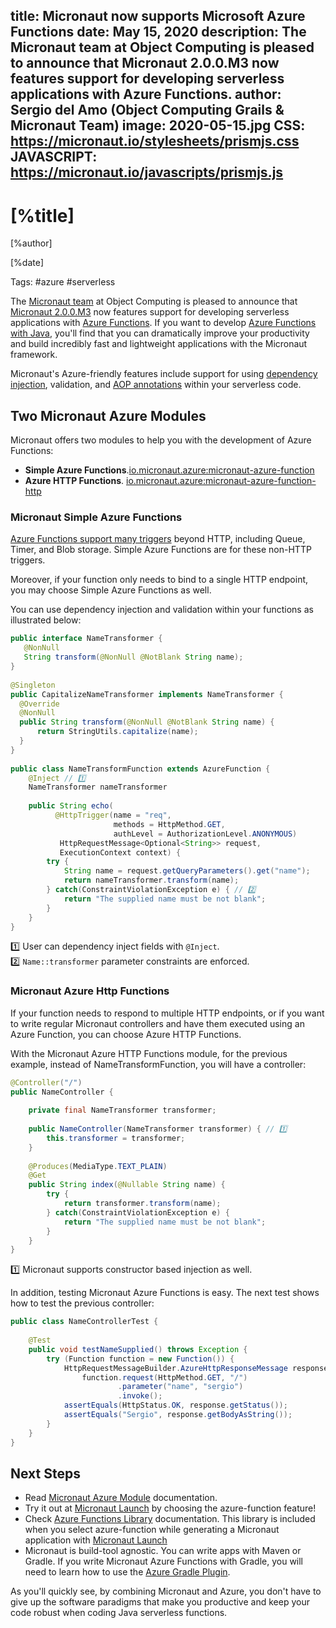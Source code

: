 title: Micronaut now supports Microsoft Azure Functions
date: May 15, 2020
description: The Micronaut team at Object Computing is pleased to announce that Micronaut 2.0.0.M3 now features support for developing serverless applications with Azure Functions.
author: Sergio del Amo (Object Computing Grails & Micronaut Team)
image: 2020-05-15.jpg
CSS: https://micronaut.io/stylesheets/prismjs.css
JAVASCRIPT: https://micronaut.io/javascripts/prismjs.js
---

# [%title]

[%author]

[%date]

Tags: #azure #serverless 

The [Micronaut team](https://objectcomputing.com/products/2gm-team) at Object Computing is pleased to announce that [Micronaut 2.0.0.M3](/blog/2020-04-30-micronaut-20-m3-big-boost-serverless-and-micronaut-launch.html) now features support for developing serverless applications with [Azure Functions](https://azure.microsoft.com/en-us/services/functions/). If you want to develop [Azure Functions with Java](https://docs.microsoft.com/en-us/azure/azure-functions/functions-reference-java), you'll find that you can dramatically improve your productivity and build incredibly fast and lightweight applications with the Micronaut framework.  

Micronaut's Azure-friendly features include support for using [dependency injection](https://docs.micronaut.io/latest/guide/index.html#ioc), validation, and [AOP annotations](https://docs.micronaut.io/latest/guide/index.html#aop) within your serverless code. 

## Two Micronaut Azure Modules

Micronaut offers two modules to help you with the development of Azure Functions:

- **Simple Azure Functions**.[io.micronaut.azure:micronaut-azure-function](https://micronaut-projects.github.io/micronaut-azure/snapshot/guide/index.html#simpleAzureFunctions)
- **Azure HTTP Functions**. [io.micronaut.azure:micronaut-azure-function-http](https://micronaut-projects.github.io/micronaut-azure/snapshot/guide/index.html#azureHttpFunctions)

### Micronaut Simple Azure Functions

[Azure Functions support many triggers](https://docs.microsoft.com/en-us/azure/azure-functions/functions-triggers-bindings) beyond HTTP, including Queue, Timer, and Blob storage. Simple Azure Functions are for these non-HTTP triggers.

Moreover, if your function only needs to bind to a single HTTP endpoint, you may choose Simple Azure Functions as well.

You can use dependency injection and validation within your functions as illustrated below:

```java
public interface NameTransformer {
   @NonNull
   String transform(@NonNull @NotBlank String name);
}
 
@Singleton
public CapitalizeNameTransformer implements NameTransformer {
  @Override
  @NonNull
  public String transform(@NonNull @NotBlank String name) {
      return StringUtils.capitalize(name);
  } 
}
 
public class NameTransformFunction extends AzureFunction {
    @Inject // 1️⃣
    NameTransformer nameTransformer
 
    public String echo(
          @HttpTrigger(name = "req", 
                       methods = HttpMethod.GET, 
                       authLevel = AuthorizationLevel.ANONYMOUS) 
           HttpRequestMessage<Optional<String>> request, 
           ExecutionContext context) {
        try {
            String name = request.getQueryParameters().get("name");
            return nameTransformer.transform(name);
        } catch(ConstraintViolationException e) { // 2️⃣
            return "The supplied name must be not blank"; 
        }
    }
}
```

1️⃣ User can dependency inject fields with `@Inject`.  
2️⃣ `Name::transformer` parameter constraints are enforced.

### Micronaut Azure Http Functions

If your function needs to respond to multiple HTTP endpoints, or if you want to write regular Micronaut controllers and have them executed using an Azure Function, you can choose Azure HTTP Functions.

With the Micronaut Azure HTTP Functions module, for the previous example, instead of NameTransformFunction, you will have a controller:

```java
@Controller("/")
public NameController {
 
    private final NameTransformer transformer;
 
    public NameController(NameTransformer transformer) { // 1️⃣
        this.transformer = transformer;
    }
 
    @Produces(MediaType.TEXT_PLAIN)
    @Get
    public String index(@Nullable String name) {
        try {
            return transformer.transform(name);
        } catch(ConstraintViolationException e) {
            return "The supplied name must be not blank"; 
        }
    }
}
```

1️⃣ Micronaut supports constructor based injection as well. 

In addition, testing Micronaut Azure Functions is easy. The next test shows how to test the previous controller:


```java
public class NameControllerTest {
 
    @Test
    public void testNameSupplied() throws Exception {
        try (Function function = new Function()) {
            HttpRequestMessageBuilder.AzureHttpResponseMessage response =
                function.request(HttpMethod.GET, "/")
                        .parameter("name", "sergio")
                        .invoke();
            assertEquals(HttpStatus.OK, response.getStatus());
            assertEquals("Sergio", response.getBodyAsString());
        }
    }
}
```

## Next Steps

- Read [Micronaut Azure Module](https://micronaut-projects.github.io/micronaut-azure/snapshot/guide/index.html) documentation.
- Try it out at [Micronaut Launch](https://micronaut.io/launch) by choosing the azure-function feature!
- Check [Azure Functions Library](https://github.com/Azure/azure-functions-java-library) documentation. This library is included when you select azure-function while generating a Micronaut application with [Micronaut Launch](https://micronaut.io/launch)
- Micronaut is build-tool agnostic. You can write apps with Maven or Gradle. If you write Micronaut Azure Functions with Gradle, you will need to learn how to use the [Azure Gradle Plugin](https://plugins.gradle.org/plugin/com.microsoft.azure.azurefunctions).

As you'll quickly see, by combining Micronaut and Azure, you don't have to give up the software paradigms that make you productive and keep your code robust when coding Java serverless functions.
